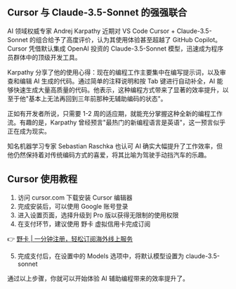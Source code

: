 ## Cursor 与 Claude-3.5-Sonnet 的强强联合

AI 领域权威专家 Andrej Karpathy 近期对 VS Code Cursor + Claude-3.5-Sonnet 的组合给予了高度评价，认为其使用体验甚至超越了 GitHub Copilot。Cursor 凭借默认集成 OpenAI 投资的 Claude-3.5-Sonnet 模型，迅速成为程序员群体中的顶级开发工具。

Karpathy 分享了他的使用心得：现在的编程工作主要集中在编写提示词，以及审查和编辑 AI 生成的代码。通过简单的注释说明和按 Tab 键进行自动补全，AI 能够快速生成大量高质量的代码。他表示，这种编程方式带来了显著的效率提升，以至于他"基本上无法再回到三年前那种无辅助编码的状态"。

正如有开发者所说，只需要 1-2 周的适应期，就能充分掌握这种全新的编程工作流。有趣的是，Karpathy 曾经预言"最热门的新编程语言是英语"，这一预言似乎正在成为现实。

知名机器学习专家 Sebastian Raschka 也认可 AI 确实大幅提升了工作效率，但他仍然保持着对传统编码方式的喜爱，将其比喻为驾驶手动挡汽车的乐趣。

## Cursor 使用教程

1. 访问 cursor.com 下载安装 Cursor 编辑器
2. 完成安装后，可以使用 Google 账号登录
3. 进入设置页面，选择升级到 Pro 版以获得无限制的使用权限
4. 在支付环节，建议使用 野卡 虚拟信用卡完成订阅

👉 [野卡 | 一分钟注册，轻松订阅海外线上服务](https://bit.ly/bewildcard)

5. 完成支付后，在设置中的 Models 选项中，将默认模型设置为 claude-3.5-sonnet

通过以上步骤，你就可以开始体验 AI 辅助编程带来的效率提升了。